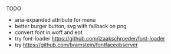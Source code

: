 TODO

- aria-expanded attribute for menu
- better burger button, svg with fallback on png
- convert font in woff and eot
- try font-loader https://github.com/izaakschroeder/font-loader
- try https://github.com/bramstein/fontfaceobserver
